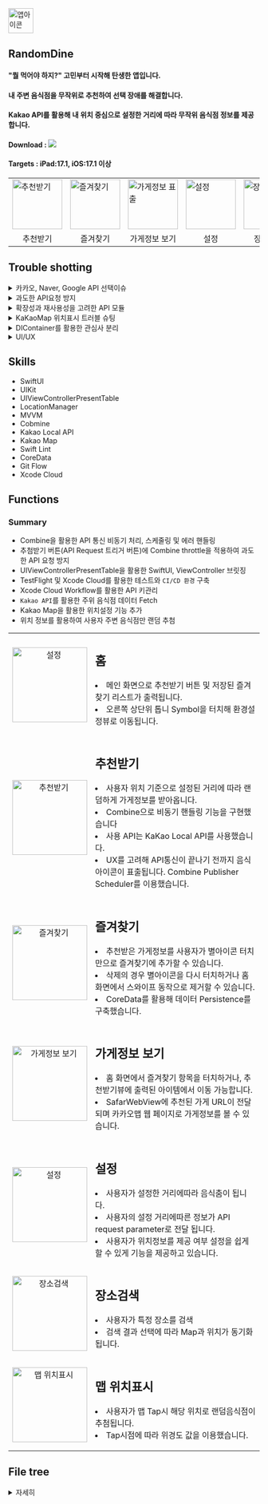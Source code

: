 <img src="https://github.com/ksj0109188/Effortless-Eats/assets/48472569/49672a35-d4d2-406c-89b8-52d20dddcd27" width="50" alt="앱아이콘" />

## RandomDine
#### "뭘 먹어야 하지?" 고민부터 시작해 탄생한 앱입니다.
#### 내 주변 음식점을 무작위로 추천하여 선택 장애를 해결합니다.
#### Kakao API를 활용해 내 위치 중심으로 설정한 거리에 따라 무작위 음식점 정보를 제공합니다.

#### Download : [<img src="https://img.shields.io/badge/apple-%23000000.svg?&style=for-the-badge&logo=apple&logoColor=white" />](https://apps.apple.com/kr/app/randomdine/id6477853120) 
#### Targets : iPad:17.1, iOS:17.1 이상

<Table align = "center">
  <tr>
    <td><img src="https://github.com/ksj0109188/Effortless-Eats/assets/48472569/061c9eb5-8f2c-4a4c-983d-33bb86894877" width="100" alt="추천받기" /></td>
    <td><img src="https://github.com/ksj0109188/Effortless-Eats/assets/48472569/f20a37e5-60f4-4b66-88da-e5cba9bc34f9" width="100" alt="즐겨찾기" /></td>
    <td><img src="https://github.com/ksj0109188/Effortless-Eats/assets/48472569/94871d10-f72f-428a-ba68-cdc5b11ccd9c" width="100" alt="가게정보 표출" /></td>
    <td><img src="https://github.com/ksj0109188/Effortless-Eats/assets/48472569/02e48b30-2d70-4d03-a8f5-459e6691c9f0" width="100" alt="설정" /></td>
    <td><img src="https://github.com/user-attachments/assets/73863223-eb9a-4f61-957f-e5fbdabb8edb" width="100" alt="장소검색" /></td>
    <td><img src="https://github.com/user-attachments/assets/49dfe881-a689-4120-a113-31dace7960bd" width="100" alt="맵을 활용한 위치설정" /></td>
  </tr>
  <tr align="center">
    <td>추천받기</td>
    <td>즐겨찾기</td>
    <td>가게정보 보기</td>
    <td>설정</td>
    <td>장소검색</td>
    <td>맵 위치표시</td>
  </tr>
</Table>

## Trouble shotting
<details>
<summary> 카카오, Naver, Google API 선택이슈</summary>
<span>
  
  #### RandomDine의 추천받기 기능은 위치기반 서비스 API가 필요했고 다음과 같은 고려사항이 있었습니다.
  
  <li>무료 사용량</li>
  <li>위치 좌표계를 전달해 데이터 핸들링</li>
  <li>음식점 데이터만 필터링해 fetch가 가능한가</li>
  
  #### 프로젝트 개발 2024.01일 기준으로 무료 호출 횟수와 데이터 필터링 지원 범위를 고려해 KaKao를 선택했습니다. 
  #### 네이버가 가장 무료 사용량이 많았지만, 사전에 필터할 카테고리(음식점 카테고리), 위치반경 조건 등 데이터 필터링 가능해 카카오API를 선택했습니다.(구글은 무료사용량이 적어 후보에 제외했습니다. RandomDine이 글로벌 서비스로 변경시 사용 고려중입니다.)
</span>
</details>


<details>
  <Summary>
    과도한 API요청 방지
  </Summary>
  
  #### 추천받기 기능을 터치할 때 마다 API호출이 발생하게 됩니다. 과도한 API요청으로 이어질 수 있어 사용자 UX를 고려해 너무 길지 않는 시간(초당 request 1번)제한을 설정했습니다.
  
  ```swift
struct RecommendView: View {
  // Publisher
  let clickedButtonSubject = PassthroughSubject<Void, Never>()
  @State private var showingResultView: Bool = true
  var recommendViewModel: RecommendViewModel
  let searchDistance: Double
    
  var body: some View {
      HStack {
          Spacer()
          Button("다시 받기") {
              showingResultView = false
              clickedButtonSubject.send()
          }
          .onReceive(clickedButtonSubject.throttle(for: .seconds(1), scheduler: DispatchQueue.main, latest: true)) { _ in
              recommendViewModel.fetchRandomStore(radius: Int(searchDistance))
          }
      }
  }
}  
  ```
</details>

<details>
  <summary id="apiModule">
  확장성과 재사용성을 고려한 API 모듈
  </summary>

  #### KaKao Local API외 다른 API(Kakao Map API)사용을 고려해야 했습니다. 재사용성이나 유지보수 측면에서 용이하게 설계의 초점을 두었습니다.
  #### KaKao API 종류별 endPoint를 생성 하고 응답받은 data들을 ViewModel에서 활용할 수 있게 Combine을 활용한 코드를 구현했습니다.

```swift
struct KaKaoAPI {
    let locationManager = LocationManager()
    private let config: AppConfiguration = AppConfiguration()
    
    /// 내주위 음식점 정보 가지고오기
    /// - Parameters:
    ///   - radius: 내 중심점 위도 경도 기준 반경 설정 파라미터(m단위).
    /// - Returns: URL session data task publihser for a given request
    func requestStores(distance radius: Int, coordinate: CLLocationCoordinate2D?) -> AnyPublisher<KaKaoLocalAPIDTO, KakaoAPIError> {
        guard (0...20000).contains(radius) else {
            return Empty<KaKaoLocalAPIDTO, KakaoAPIError>()
                .mapError { _ in KakaoAPIError.overflowRadius}
                .eraseToAnyPublisher()
        }
        
        var request = EndPoint.recommendFoodStore.request
        request.url?.append(queryItems: [ .init(name: "radius", value: "\(radius)")])
        
        if let coordinate = coordinate {
            request.url?.append(queryItems: [ .init(name: "x", value: "\(coordinate.longitude)")])
            request.url?.append(queryItems: [ .init(name: "y", value: "\(coordinate.latitude)")])
        }
        
        return URLSession.shared.dataTaskPublisher(for: request)
            .receive(on: DispatchQueue.global())
            .tryMap { output in
                return try JSONDecoder().decode(KaKaoLocalAPIDTO.self, from: output.data)
            }
            .mapError { error -> KakaoAPIError in
                switch error {
                case is URLError:
                    return KakaoAPIError.invalidURL
                case is DecodingError:
                    return KakaoAPIError.decodeError
                default: return KakaoAPIError.invalidResponse
                }
            }
            .eraseToAnyPublisher()
    }
    
    /// 특정 위치 검색
    /// - Parameters:
    ///   - title: 검색어
    /// - Returns: URL session data task publihser for a given request
    func searchPlace(title: String, page: Int = 1, size: Int) -> AnyPublisher<KaKaoLocalAPIDTO, KakaoAPIError> {
        guard !title.isEmpty else {
            return Empty<KaKaoLocalAPIDTO, KakaoAPIError>()
                .mapError { _ in KakaoAPIError.invalidQuery}
                .eraseToAnyPublisher()
        }
        
        var request = EndPoint.searchPlace.request
        request.url?.append(queryItems: [.init(name: "query", value: title)])
        
        if let coordinate = locationManager.location?.coordinate {
            request.url?.append(queryItems: [ .init(name: "x", value: "\(coordinate.longitude)")])
            request.url?.append(queryItems: [ .init(name: "y", value: "\(coordinate.latitude)")])
            request.url?.append(queryItems: [ .init(name: "page", value: "\(page)")])  
            request.url?.append(queryItems: [ .init(name: "size", value: "\(size)")])
        }
        
        return URLSession.shared.dataTaskPublisher(for: request)
            .receive(on: DispatchQueue.global())
            .tryMap { output in
                return try JSONDecoder().decode(KaKaoLocalAPIDTO.self, from: output.data)
            }
            .mapError { error -> KakaoAPIError in
                switch error {
                case is URLError:
                    return KakaoAPIError.invalidURL
                case is DecodingError:
                    return KakaoAPIError.decodeError
                default: return KakaoAPIError.invalidResponse
                }
            }
            .eraseToAnyPublisher()
    }
}

extension KaKaoAPI {
    enum KakaoAPIError: Error, CustomStringConvertible {
        case overflowRadius
        case invalidURL
        case invalidResponse
        case decodeError
        case invalidQuery
        
        var description: String {
            switch self {
            case .overflowRadius:
                return "radius 파라미터 값이 유효하지 않습니다. 범위는 0~200000"
            case .invalidURL:
                return "유효하지 않는 URL 발생"
                    
            case .invalidResponse:
                return "유효하지 않는 응답."
            case .decodeError:
                return "Parsing 에러 발생"
            case .invalidQuery:
                return "유효하지 않는 쿼리 파라미터"
            }
        }
    }
    
    enum EndPoint {
        case recommendFoodStore
        case searchPlace
        
        var baseURL: URL {
            URL(string: "\(AppConfiguration().apiProtocol)://\(AppConfiguration().domain)")!
        }
        
        var request: URLRequest {
            switch self {
            case .recommendFoodStore:
                let url = baseURL.appendingPathComponent("/local/search/category.json")
                var request = URLRequest(url: url)
                request.url?.append(queryItems: [ .init(name: "category_group_code", value: KaKaoLocalAPICategory.Restaurant.rawValue)])
                request.addValue("\(AppConfiguration().restAPIMethod) \(AppConfiguration().restAPIKey)", forHTTPHeaderField: "Authorization")
                request.httpMethod = "GET"
                return request
                    
            case .searchPlace:
                let url = baseURL.appendingPathComponent("/local/search/keyword.json")
                var request = URLRequest(url: url)
                    request.addValue("\(AppConfiguration().restAPIMethod) \(AppConfiguration().restAPIKey)", forHTTPHeaderField: "Authorization")
                request.httpMethod = "GET"
                
                return request
            }
        }
    }
...
```
  
</details>

<details id="issue3">
  <Summary>
    KaKaoMap 위치표시 트러블 슈팅
  </Summary>
  
#### 카카오맵 클릭시 좌표에 따른 위치 표시 기능을 구현했었고 탭 이벤트가 발생한 위치 기준 200Point 아래 마커가 표시되는 버그가 있었습니다.
<table>
  <tr align = "left">
    <td><img src="https://github.com/user-attachments/assets/05927677-3035-4ef3-a5d4-1bf458faa62e" width="200" alt="카카오맵 버그" /></td>
    <td>맵 터치시 가로방향은 정상이지만 높이 계산에서 버그발생, 의도한 위치가 아닌 200Pint 아래 마커가 표시되는 그림입니다.</td>
  </tr>
</table>

### 원인분석
#### 가장 먼저 kakaoMap Container에서의 viewFrame을 확인 했습니다.
1. 터치 이벤트를 활용한 viewFrame 출력 확인
```swift
// 클릭 이벤트시 Delegate 패턴으로 실행되는 이벤트 메소드
func kakaoMapDidTapped(kakaoMap: KakaoMap, point: CGPoint) {
      let position = kakaoMap.getPosition(point)
      let latitude = position.wgsCoord.latitude
      let longtitude = position.wgsCoord.longitude
      print("point", point) //디바이스에서  최하단 클릭시(height = 716.333)
      let location = viewModel.dependency.locationManager.transToCLLocation(latitude: latitude, longitude: longtitude)
      viewModel.dependency.locationManager.kaKaoSettingLocation = location
      drawPoi(location: location)
  }
```
2. Xcode Debug View Hierarchy로 설정된 Frame확인
<img width="225" alt="debugHieararchy" src="https://github.com/user-attachments/assets/76a57636-67e3-4597-a914-154a6271bef3">

3. kakaoMap Container를 포함하는 ViewController Root UIView 프레임 확인
```swift
func addViewSucceeded(_ viewName: String, viewInfoName: String) {
      print("OK") //추가 성공. 성공시 추가적으로 수행할 작업을 진행한다.
      canDraw = true
      
      print(view.frame.width) // 393.0 출력
      print(view.frame.height) // 852.0 출력

      containerDidResized(CGSize(width: view.frame.width, height: view.frame.height)) // Viewcontroller UIView로 초기화시점에 frame값 설정 코드
      drawPoi(location: viewModel.getLocation())
  }
```
#### view.frame.height 가 852 Point, 실제 KaKaoMap View는 최대 716.333 Point를 사용하는 걸 확인했고 좌표계 값은 정상적으로 받아오지만 852Point기준으로 작동되는 걸 추측할 수 있었습니다.
#### 852Point는 해당 화면의 전체크기로, SwiftUI에서 초기화 시점에 KakaoViewController의 Map UIView 크기를 설정하는 게 원인인 것을 파악했습니다.
### 해결방법
Combine을 활용해 ViewController Frame이 결정된 후 Map UIView Frame을 설정하도록 변경해 해당 이슈를 처리했습니다.
```swift
override func viewDidLoad() {
  super.viewDidLoad()
  prepareEngine()
  activateEngine()
}

private func prepareEngine() {
  let container = KMViewContainer()
  self.view = container
  self.container = container

  controller = KMController(viewContainer: container)
  controller?.delegate = self
  controller?.prepareEngine()
}

override func viewDidLayoutSubviews() {
  super.viewDidLayoutSubviews()
  isMapViewAdded.sink { [weak self] isAdded in
    if isAdded {
      if let self = self {
      self.containerResize(CGSize(width: self.view.frame.width, height: self.view.frame.height))
      }
    }
  }
.store(in: &subsciprionts)
}

private func containerResize(_ size: CGSize) {
let mapView: KakaoMap? = controller?.getView("mapview") as? KakaoMap
mapView?.viewRect = CGRect(origin: .zero, size: size)
}
```

### 인사이트
#### KaKaoMap은 UIKit 기반으로 되어 있었습니다. SwiftUI에서 UIViewControllerRepresentable 활용해 브릿징 해서 사용할 때 View Frame결정 사이클에 대해 생각할 수 있었습니다.
#### 초기화 시점에는 해당 화면 프레임 전체로 초기화 되므로 

   
</details>

<details>
  <summary>
    DIContainer를 활용한 관심사 분리
  </summary>
  
  #### 기존 View 코드에 CoreData를 사용하는 영역이 존재했습니다. 해당 프로젝트에선 MVVM을 채택해 사용하고 있었고 View가 아닌 ViewModel에 CoreData를 의존성 주입 하는 방식으로 변경했습니다.
  ```swift
// 기존 코드
struct RecommendView: View {
@Environment(\.managedObjectContext) private var viewContext
@FetchRequest(
        sortDescriptors: [NSSortDescriptor(keyPath: \RecommendedList.date, ascending: true)],
        animation: .default)
private var items: FetchedResults<RecommendedList>

var body: some View {
...

//---------------------개선된 코드 ---------------------
//---------------------ViewModel---------------------
final class RecommendViewModel: ObservableObject {
    @Published var recommendedStore: Document?
    @Published var isEmptyRecommendStore: Bool = true
    @Published var isFavorite: Bool = false
    
    struct Dependencies {
        let repository: FoodStoreDBRepository
        let locationManager: LocationManager
        let kakaoAPI: KaKaoAPI
    }
    
    let dependency: Dependencies
    private var subsciprionts = Set<AnyCancellable>()
    
    init() {
        self.dependency = AppDIContainer.makeRecommendViewModel()
    }
    ...
}

//---------------------DIContainer---------------------
final class AppDIContainer {
  static let config = AppConfiguration()
  static let locationManager =  LocationManager()
  
  static func makeRecommendViewModel() -> RecommendViewModel.Dependencies {
      let persistence = CoreDataStack()
      let db = RealFoodStoreDBRepository(persistentStore: persistence)
      let kakaoAPI = KaKaoAPI()
      
      return RecommendViewModel.Dependencies(repository: db, locationManager: locationManager, kakaoAPI: kakaoAPI)
}
    ...

//---------------------CoreData---------------------
protocol PersistentStore {
typealias DBOperation<Result> = (NSManagedObjectContext) throws -> Result
func count<T>(_ fetchRequest: NSFetchRequest<T>) -> AnyPublisher<Int, Error>
func fetch<T: NSManagedObject>(_ fetchRequest: NSFetchRequest<T>) -> AnyPublisher<[T], Error>
func update<Result>(_ operation: @escaping DBOperation<Result>) -> AnyPublisher<Result, Error>
}

struct CoreDataStack: PersistentStore {
private let container: NSPersistentContainer

init(inMemory: Bool = false) {
    container = NSPersistentContainer(name: "Model")
    
    if inMemory {
        container.persistentStoreDescriptions.first!.url = URL(fileURLWithPath: "/dev/null")
    }
    
    container.loadPersistentStores(completionHandler: { (_, error) in
        if let error = error as NSError? {
            debugPrint("Unresolved error \(error), \(error.userInfo)")
        }
    })
}

func count<T>(_ fetchRequest: NSFetchRequest<T>) -> AnyPublisher<Int, Error> {
    return Future<Int, Error> { [weak container] promise in
        let context = container?.viewContext
        do {
            let count = try context?.count(for: fetchRequest) ?? 0
            promise(.success(count))
        } catch {
            promise(.failure(error))
        }
    }
    .eraseToAnyPublisher()
}
...
}
  ```
</details>
  
<details>
  <summary>
    UI/UX
  </summary>
  
  #### API요청의 응답이 늦으면 사용자가 기다리는 시간에 심심하지 않을까에 고민을 했습니다.
  #### SwiftUI에서 제공하는 ProgressView대신 커스텀한 View를 생성했고 GCD scheduler를 사용해 이미지가 계속 바뀌게 구현했습니다.
  
   ```swift
//요약한 코드입니다.
struct LoadingView: View {
    @State private var subsciprionts = Set<AnyCancellable>()
    @State private var pages: Int = 0
    @State private var images = [Image("Bun"), Image("Burger1"), Image("Burger2"), Image("Hotdog"), Image("Noodle2"), Image("Pizza")]

    var body: some View {
        VStack(spacing: 2) {
            images[pages]
            Text("로딩중")
        }
        .onAppear(perform: {
            setTimer()
        })
    }

    func setTimer() {
        let queue = DispatchQueue.global()
        var counter = 0

        queue.schedule(
            after: queue.now,
            interval: .seconds(0.5),
            tolerance: .milliseconds(100)
        ) {
            if images.count <= counter + 1 {
                counter = 0
            } else {
                counter += 1
            }
            DispatchQueue.main.async {
                self.pages = counter
            }
        }
        .store(in: &subsciprionts)
    }
}
  ```
</details>

## Skills
- SwiftUI
- UIKit
- UIViewControllerPresentTable
- LocationManager
- MVVM
- Cobmine 
- Kakao Local API
- Kakao Map
- Swift Lint 
- CoreData
- Git Flow
- Xcode Cloud

## Functions
  ### Summary
  - Combine을 활용한 API 통신 비동기 처리, 스케줄링 및 에러 핸들링
  - 추첨받기 버튼(API Request 트리거 버튼)에 Combine throttle을 적용하여 과도한 API 요청 방지
  - UIViewControllerPresentTable을 활용한 SwiftUI, ViewController 브릿징
  - TestFlight 및 Xcode Cloud를 활용한 테스트와 `CI/CD 환경` 구축
  - Xcode Cloud Workflow를 활용한 API 키관리
  - `Kakao API`를 활용한 주위 음식점 데이터 Fetch
  - Kakao Map을 활용한 위치설정 기능 추가
  - 위치 정보를 활용하여 사용자 주변 음식점만 랜덤 추첨
  <Table>
  <tr>
    <td align = "center">
      <img src="https://github.com/ksj0109188/Effortless-Eats/assets/48472569/fba17168-d9d2-4c05-a537-231d76d66aa8" width="150" alt="설정" />
    </td>
    <td valign= "top">
      <p>
        <h2> 홈 </h2>
        <li> 메인 화면으로 추천받기 버튼 및 저장된 즐겨찾기 리스트가 출력됩니다. </li>
        <li> 오른쪽 상단위 톱니 Symbol을 터치해 환경설정뷰로 이동됩니다. </li>
      </p>
    </td>
  </tr>
  
  <tr>
    <td align = "center">
      <img src="https://github.com/ksj0109188/Effortless-Eats/assets/48472569/061c9eb5-8f2c-4a4c-983d-33bb86894877" width="150" alt="추천받기" />
    </td>
    <td valign= "top">
      <p>
       <h2> 추천받기</h2>
       <li> 사용자 위치 기준으로 설정된 거리에 따라 랜덤하게 가게정보를 받아옵니다.</li>
       <li> Combine으로 비동기 핸들링 기능을 구현했습니다 </li>
       <li> 사용 API는 KaKao Local API를 사용했습니다.</li>
       <li> UX를 고려해 API통신이 끝나기 전까지 음식 아이콘이 표출됩니다. Combine Publisher Scheduler를 이용했습니다.</li>
      </p>
    </td>
  </tr>

  <tr>
    <td align = "center">
      <img src="https://github.com/ksj0109188/Effortless-Eats/assets/48472569/f20a37e5-60f4-4b66-88da-e5cba9bc34f9" width="150" alt="즐겨찾기" />
    </td>
    <td valign= "top">
      <p>
       <h2> 즐겨찾기 </h2>
       <li> 추천받은 가게정보를 사용자가 별아이콘 터치만으로 즐겨찾기에 추가할 수 있습니다.</li>
       <li> 삭제의 경우 별아이콘을 다시 터치하거나 홈 화면에서 스와이프 동작으로 제거할 수 있습니다. </li>
       <li> CoreData를 활용해 데이터 Persistence를 구축했습니다.</li>
      </p>
    </td>
  </tr>

  <tr>
    <td align = "center">
      <img src="https://github.com/ksj0109188/Effortless-Eats/assets/48472569/94871d10-f72f-428a-ba68-cdc5b11ccd9c" width="150" alt="가게정보 보기" />
    </td>
    <td align="left" valign="top">
      <p>
       <h2> 가게정보 보기</h2>
       <li> 홈 화면에서 즐겨찾기 항목을 터치하거나, 추천받기뷰에 출력된 아이템에서 이동 가능합니다. </li>
       <li> SafarWebView에 추천된 가게 URL이 전달되며 카카오맵 웹 페이지로 가게정보를 볼 수 있습니다. </li>
      </p>
    </td>
  </tr>

  <tr align = "center">
    <td>
      <img src="https://github.com/ksj0109188/Effortless-Eats/assets/48472569/02e48b30-2d70-4d03-a8f5-459e6691c9f0" width="150" alt="설정" />
    </td>
   <td align="left" valign="top">
      <p>
       <h2> 설정 </h2>
       <li> 사용자가 설정한 거리에따라 음식춤이 됩니다. </li>
       <li> 사용자의 설정 거리에따른 정보가 API request parameter로 전달 됩니다.</li> 
       <li> 사용자가 위치정보를 제공 여부 설정을 쉽게 할 수 있게 기능을 제공하고 있습니다. </li>
      </p>
    </td>
  </tr>


  <tr align = "center">
    <td>
      <img src="https://github.com/user-attachments/assets/73863223-eb9a-4f61-957f-e5fbdabb8edb" width="150" alt="장소검색" />
    </td>
   <td align="left" valign="top">
      <p>
       <h2> 장소검색 </h2>
       <li> 사용자가 특정 장소를 검색 </li>
       <li> 검색 결과 선택에 따라 Map과 위치가 동기화됩니다.</li> 
      </p>
    </td>
  </tr>

  <tr align = "center">
    <td>
      <img src="https://github.com/user-attachments/assets/49dfe881-a689-4120-a113-31dace7960bd" width="150" alt="맵 위치표시" />
    </td>
   <td align="left" valign="top">
      <p>
       <h2> 맵 위치표시 </h2>
       <li> 사용자가 맵 Tap시 해당 위치로 랜덤음식점이 추첨됩니다. </li>
        <li> Tap시점에 따라 위경도 값을 이용했습니다. </li>
      </p>
    </td>
  </tr>
</Table>

## File tree
<details>
  <summary>자세히</summary>

  #### 화면영역 (Presentation), Data영역(Data)을 분리했습니다. 
  
```
sources
├─ RandomDine
│  ├─ Application
│  ├─ Data
│  │  ├─ DTO
│  │  ├─ Network
│  │  └─ Persistence
│  ├─ Extension
│  ├─ Presentation
│  │  ├─ Components
│  │  ├─ RecommendFoodStoreScene
│  │  │  ├─ View
│  │  │  └─ ViewModel
│  │  └─ SettingScene
│  ├─ Resource
│  └─ Utility
├─ ci_scripts
└─ .swiftlint.yml
```

</details>
